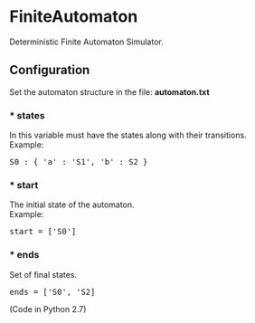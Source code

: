 # FiniteAutomaton
Deterministic Finite Automaton Simulator.

## Configuration
Set the automaton structure in the file: <b>automaton.txt</b>

### * states
In this variable must have the states along with their transitions.<br>
Example:<br>
<pre>
S0 : { 'a' : 'S1', 'b' : S2 }
</pre>
### * start
The initial state of the automaton.<br>
Example:<br>
<pre>
start = ['S0']
</pre>
### * ends
Set of final states.<br>
<pre>
ends = ['S0', 'S2]
</pre>


(Code in Python 2.7)
